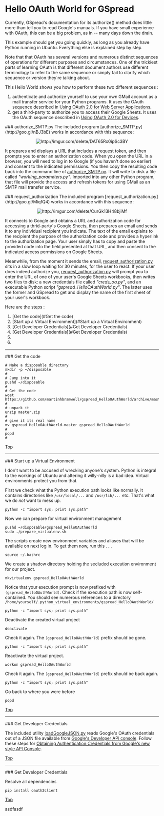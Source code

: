Hello OAuth World for GSpread
=============================


Currently, GSpread's documentation for its authorize() method does little more than tell you to read Google's manuals.  If you have small experience with OAuth, this can be a big problem, as in  -- many days down the drain.

This example should get you going quickly, as long as you already have Python running in Ubuntu.  Everything else is explained step by step.

Note that that OAuth has several versions and numerous distinct sequences of operations for different purposes and circumstances.  One of the trickiest parts of learning OAuth is that different document authors use different terminology to refer to the same sequence or simply fail to clarify which sequence or version they're talking about.

This Hello World shows you how to perform these two different sequences :

  1. authenticate and authorize yourself to use your own GMail account as a mail transfer service for your Python programs.  It uses the OAuth sequence described in [Using OAuth 2.0 for Web Server Applications](http://goo.gl/CLzxPZ).
  2. get a third-party to authorize you to access their Google Sheets.  It uses the OAuth sequence described in [Using OAuth 2.0 for Devices](http://goo.gl/EGfc8e).

<a name="authorize_SMTP.py"/>
### authorize_SMTP.py
The included program [authorize_SMTP.py](http://goo.gl/nBJ3bE) works in accordance with this sequence:

<p align="center">
  <img src="http://i.imgur.com/HAuXGjA.png" alt="http://imgur.com/delete/DAT65Rc0ipSc3BY"/>
</p>


It prepares and displays a URL that includes a request token, and then prompts you to enter an authorization code.  When you open the URL in a browser, you will need to log in to Google (if you haven't done so earlier) and consent to the indicated permissions.  You then copy the resulting code back into the command line of [authorize_SMTP.py](http://goo.gl/nBJ3bE).  It will write to disk a file called *"working_parameters.py"*.  Imported into any other Python program, that file will provide the access and refresh tokens for using GMail as an SMTP mail transfer service.


<a name="request_authorization.py"/>
### request_authorization
The included program [request_authorization.py](http://goo.gl/MiqfQ4) works in accordance with this sequence :
<p align="center">
  <img src="http://i.imgur.com/zGuwWFZ.png" alt="http://imgur.com/delete/CurGk13H48bjiMf"/>
</p>

It connects to Google and obtains a URL and authorization code for accessing a thrid-party's Google Sheets, then prepares an email and sends it to any individual recipient you indicate. The text of the email explains to the recipient the purpose of the authorization code and provides a hyperlink to the authorization page.  Your user simply has to copy and paste the provided code into the field presented at that URL, and then consent to the indicated access permissions on Google Sheets.

Meanwhile, from the moment it sends the email, [request_authorization.py](http://goo.gl/MiqfQ4) sits in a slow loop waiting for 30 minutes, for the user to react.  If your user does indeed authorize you, [request_authorization.py](http://goo.gl/MiqfQ4) will prompt you to enter the URL of one of your user's Google Sheets workbooks, then writes two files to disk: a new credentials file called *"creds_oa.py"*, and an executable Python script *"gspread_HelloOAuthWorld.py"*.  The latter uses the former and GSpread to get and display the name of the first sheet of your user's workbook. 



<a name="Steps"/>
Here are the steps :

  1. [Get the code](#Get the code)
  1. [Start up a Virtual Environment](#Start up a Virtual Environment)
  1. [Get Developer Credentials](#Get Developer Credentials)
  1. [Get Developer Credentials](#Get Developer Credentials)
  2. 
  3. 

- - - - - - - - - - - - -
<a name="Get the code"/>
### Get the code

    # Make a disposable directory
    mkdir -p ~/disposable
    #
    # Jump into it
    pushd ~/disposable
    #
    # Get the code
    wget https://github.com/martinhbramwell/gspread_HelloOAuthWorld/archive/master.zip
    #
    # unpack it
    unzip master.zip
    #
    # give it its real name
    mv gspread_HelloOAuthWorld-master gspread_HelloOAuthWorld
    #
    popd
    #
    

[Top](#Steps)

  
- - - - - - - - - - - - -
<a name="Start up a Virtual Environment"/>
### Start up a Virtual Environment

I don't want to be accused of wrecking anyone's system.  Python is integral to the workings of Ubuntu and altering it willy-nilly is a bad idea.  Virtual environments protect you from that.

First we check what the Python execution path looks like normally.  It contains directories like `/usr/local/...` and  `/usr/lib/...` etc.  That's what we do *not* want to mess up.

    python -c "import sys; print sys.path"

Now we can prepare for virtual environment management

    pushd ~/disposable/gspread_HelloOAuthWorld
    sudo ./prepare_virtualenv.sh

The scripts create new environment variables and aliases that will be available on next log in.  To get them now, run this . . .

    source ~/.bashrc

We create a shadow directory holding the secluded execution environment for our project.

    mkvirtualenv gspread_HelloOAuthWorld

Notice that your execution prompt is now prefixed with `(gspread_HelloOAuthWorld)`. Check if the execution path is now self-contained.  You should see numerous references to a directory `/home/yourself/.python_virtual_environments/gspread_HelloOAuthWorld/`

    python -c "import sys; print sys.path"

Deactivate the created virtual project

    deactivate

Check it again.  The `(gspread_HelloOAuthWorld)` prefix should be gone.

    python -c "import sys; print sys.path"

Reactivate the virtual project.

    workon gspread_HelloOAuthWorld

Check it again.  The `(gspread_HelloOAuthWorld)` prefix should be back again.

    python -c "import sys; print sys.path"

Go back to where you were before

    popd


[Top](#Steps)

  
- - - - - - - - - - - - -
<a name="Get Developer Credentials"/>
### Get Developer Credentials

The included utility [loadGoogleJSON.py](https://github.com/martinhbramwell/gspread_HelloOAuthWorld/blob/master/loadGoogleJSON.py) reads Google's OAuth credentials out of a JSON file available from [Google's Developer API console](https://console.developers.google.com/).  Follow these steps for [Obtaining Authentication Credentials from Google's new style API Console](https://github.com/martinhbramwell/gspread_HelloOAuthWorld/wiki/Obtaining-Authentication-Credentials-from-Google's-new-style-API-Console).


[Top](#Steps)

  
- - - - - - - - - - - - -
<a name="Get Developer Credentials"/>
### Get Developer Credentials

Resolve all dependencies

    pip install oauth2client

[Top](#Steps)

asdfasdf
